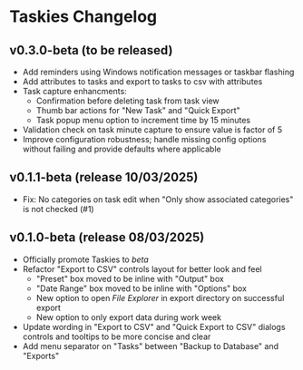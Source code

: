 # Taskies Changelog

## v0.3.0-beta (to be released)
* Add reminders using Windows notification messages or taskbar flashing
* Add attributes to tasks and export to tasks to csv with attributes
* Task capture enhancments:
    * Confirmation before deleting task from task view
    * Thumb bar actions for "New Task" and "Quick Export"
    * Task popup menu option to increment time by 15 minutes
* Validation check on task minute capture to ensure value is factor of 5
* Improve configuration robustness; handle missing config options without failing and provide defaults where applicable

## v0.1.1-beta (release 10/03/2025)
* Fix: No categories on task edit when "Only show associated categories" is not checked (#1)

## v0.1.0-beta (release 08/03/2025)
* Officially promote Taskies to _beta_
* Refactor "Export to CSV" controls layout for better look and feel
    - "Preset" box moved to be inline with "Output" box
    - "Date Range" box moved to be inline with "Options" box
    - New option to open _File Explorer_ in export directory on successful export
    - New option to only export data during work week
* Update wording in "Export to CSV" and "Quick Export to CSV" dialogs controls and tooltips to be more concise and clear
* Add menu separator on "Tasks" between "Backup to Database" and "Exports"
